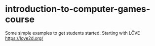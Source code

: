 # introduction-to-computer-games-course

Some simple examples to get students started. Starting with LÖVE https://love2d.org/

